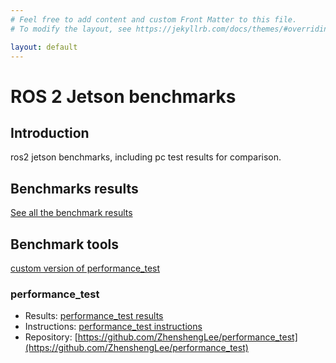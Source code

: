 ```yaml
---
# Feel free to add content and custom Front Matter to this file.
# To modify the layout, see https://jekyllrb.com/docs/themes/#overriding-theme-defaults

layout: default
---
```


# ROS 2 Jetson benchmarks

## Introduction

ros2 jetson benchmarks, including pc test results for comparison.

## Benchmarks results

[See all the benchmark results](/benchmark_results/index.html)

## Benchmark tools

[custom version of performance_test](https://github.com/ZhenshengLee/performance_test)

### performance_test

- Results: [performance_test results](/benchmark_results/index.html)
- Instructions: [performance_test instructions](instructions/performance_test.markdown)
- Repository: [https://github.com/ZhenshengLee/performance_test](https://github.com/ZhenshengLee/performance_test)
